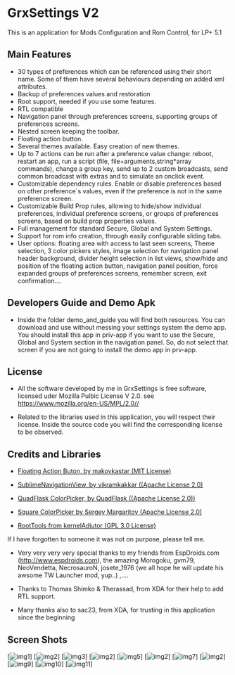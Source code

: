 # GrxSettings V2

This is an application for Mods Configuration and Rom Control, for LP+ 5.1

## Main Features

* 30 types of preferences which can be referenced using their short name. Some of them have several behaviours depending on added xml attributes.
* Backup of preferences values and restoration
* Root support, needed if you use some features. 
* RTL compatible 
* Navigation panel through preferences screens, supporting groups of preferences screens.
* Nested screen keeping the toolbar.
* Floating action button.
* Several themes available. Easy creation of new themes. 
* Up to 7 actions can be run after a preference value change: reboot, restart an app, run a script (file, file+arguments,string*array commands), change a group key, send up to 2 custom broadcasts, send common broadcast with extras and to simulate an onclick event. 
* Customizable dependency rules. Enable or disable preferences based on other preference´s values, even if the preference is not in the same preference screen.
* Customizable Build Prop rules, allowing to hide/show individual preferences, individual preference screens, or groups of preferences screens, based on build prop properties values.
* Full management for standard Secure, Global and System Settings.
* Support for rom info creation, through easily configurable sliding tabs.
* User options: floating area with access to last seen screens, Theme selection, 3 color pickers styles, image selection for navigation panel header background, divider height selection in list views, show/hide and position of the floating action button, navigation panel position, force expanded groups of preferences screens, remember screen, exit confirmation….

## Developers Guide and Demo Apk

* Inside the folder demo_and_guide you will find both resources. You can download and use without messing your settings system the demo app. You should install this app in priv-app if you want to use the Secure, Global and System section in the navigation panel. So, do not select that screen if you are not going to install the demo app in prv-app.

## License

* All the software developed by me in GrxSettings is free software, licensed uder Mozilla Pulbic License V 2.0. 
  see <https://www.mozilla.org/en-US/MPL/2.0//> 
	
* Related to the libraries used in this application, you will respect their license. Inside the source code you will find the corresponding license to be observed.


## Credits and Libraries

* [Floating Action Buton, by makovkastar (MIT License)](https://github.com/makovkastar/FloatingActionButton)

* [SublimeNavigationView, by vikramkakkar ((Apache License 2.0)](https://github.com/vikramkakkar/SublimeNavigationView)

* [QuadFlask ColorPicker, by QuadFlask ((Apache License 2.0))](https://github.com/QuadFlask/colorpicker)

* [Square ColorPicker by Sergey Margaritov (Apache License 2.0)](https://github.com/attenzione/android-ColorPickerPreference)

* [RootTools from kernelAdiutor (GPL 3.0 License)](https://github.com/Grarak/KernelAdiutor/tree/master/app/src/main/java/com/grarak/kerneladiutor/utils/root)

If I have forgotten to someone it was not on purpose, please tell me.

* Very very very very special thanks to my friends from EspDroids.com (http://www.espdroids.com), the amazing Morogoku, gvm79, NeoVendetta, NecrosauroN, josete_1976 (we all hope he will update his awsome TW Launcher mod, yup..) ,.... 

* Thanks to Thomas Shimko & Therassad, from XDA for their help to add RTL support. 

* Many thanks also to sac23, from XDA,  for trusting in this application since the beginning

## Screen Shots

[![img1](https://github.com/Grouxho/GrxSettingsV2/blob/master/images/img1.PNG)] [![img2](https://github.com/Grouxho/GrxSettingsV2/blob/master/images/img2.PNG)] 
[![img3](https://github.com/Grouxho/GrxSettingsV2/blob/master/images/img3.PNG)] [![img2](https://github.com/Grouxho/GrxSettingsV2/blob/master/images/img4.PNG)]
[![img5](https://github.com/Grouxho/GrxSettingsV2/blob/master/images/img5.PNG)] [![img2](https://github.com/Grouxho/GrxSettingsV2/blob/master/images/img6.PNG)]
[![img7](https://github.com/Grouxho/GrxSettingsV2/blob/master/images/img7.PNG)] [![img2](https://github.com/Grouxho/GrxSettingsV2/blob/master/images/img8.PNG)]
[![img9](https://github.com/Grouxho/GrxSettingsV2/blob/master/images/img9.PNG)] [![img10](https://github.com/Grouxho/GrxSettingsV2/blob/master/images/img10.PNG)]
[![img11](https://github.com/Grouxho/GrxSettingsV2/blob/master/images/img11.PNG)]
